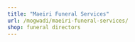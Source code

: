 ```yaml
---
title: "Maeiri Funeral Services"
url: /mogwadi/maeiri-funeral-services/
shop: funeral directors
---
```

